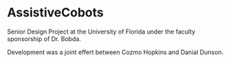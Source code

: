 # AssistiveCobots

Senior Design Project at the University of Florida under the faculty sponsorship of Dr. Bobda.

Development was a joint effert between Cozmo Hopkins and Danial Dunson.
